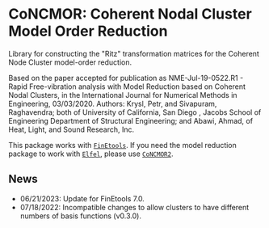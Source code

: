 # CoNCMOR: Coherent Nodal Cluster Model Order Reduction

Library for constructing the "Ritz" transformation matrices for the Coherent Node Cluster model-order reduction.

Based on the paper accepted for publication as NME-Jul-19-0522.R1 - Rapid Free-vibration analysis with Model Reduction based on Coherent Nodal Clusters, in the International Journal for Numerical Methods in Engineering, 03/03/2020. Authors: Krysl, Petr, and Sivapuram, Raghavendra; both of University of California, San Diego , Jacobs School of Engineering Department of Structural Engineering; and
Abawi, Ahmad, of Heat, Light, and Sound Research, Inc.

This package works with [`FinEtools`](https://github.com/PetrKryslUCSD/FinEtools.jl). If you need the model reduction package to work with [`Elfel`](https://github.com/PetrKryslUCSD/Elfel.jl), please use [`CoNCMOR2`](https://github.com/PetrKryslUCSD/CoNCMOR2.jl).

## News

- 06/21/2023: Update for   FinEtools 7.0. 
- 07/18/2022: Incompatible changes to allow clusters to have different numbers
  of basis functions (v0.3.0).
